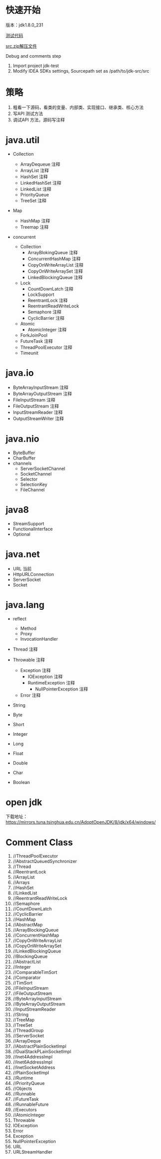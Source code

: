 
# 快速开始

版本：jdk1.8.0_231 



[测试代码](https://github.com/Jamie956/jdk-src/tree/main/jdk-test)

[src.zip解压文件](https://github.com/Jamie956/jdk-src/tree/main/src)



Debug and comments step

1. Import project jdk-test
2. Modify IDEA SDKs settings, Sourcepath set as /path/to/jdk-src/src



# 策略
1. 粗看一下源码，看类的变量、内部类、实现接口、继承类、核心方法
2. 写API 测试方法
3. 调试API 方法，源码写注释



# java.util

- Collection
  - ArrayDequeue 注释
  - ArrayList 注释
  - HashSet 注释
  - LinkedHashSet 注释
  - LinkedList 注释
  - PriorityQueue
  - TreeSet 注释
- Map
  - HashMap 注释
  - Treemap 注释

- concurrent
  - Collection
    - ArrayBlokingQueue 注释
    - ConcurrentHashMap 注释
    - CopyOnWriteArrayList 注释
    - CopyOnWriteArraySet 注释
    - LinkedBlockingQueue 注释
  - Lock
    - CountDownLatch 注释
    - LockSupport
    - ReentrantLock 注释
    - ReentrantReadWriteLock
    - Semaphore 注释
    - CyclicBarrier 注释
  - Atomic
    - AtomicInteger 注释
  - ForkJoinPool
  - FutureTask 注释
  - ThreadPoolExecutor 注释
  - Timeunit



# java.io

- ByteArrayInputStream 注释
- ByteArrayOutputStream 注释
- FileInputStream 注释
- FileOutputStream 注释
- InputStreamReader 注释
- OutputStreamWriter 注释



# java.nio

- ByteBuffer
- CharBuffer
- channels
  - ServerSocketChannel
  - SocketChannel
  - Selector
  - SelectionKey
  - FileChannel



# java8

- StreamSupport
- FunctionalInterface
- Optional



# java.net

- URL 当前
- HttpURLConnection
- ServerSocket
- Socket



# java.lang

- reflect
  - Method
  - Proxy
  - InvocationHandler

- Thread 注释
- Throwable 注释
  - Exception 注释
    - IOException 注释
    - RuntimeException 注释
      - NullPointerException 注释
  - Error 注释

- String
- Byte
- Short
- Integer
- Long
- Float
- Double
- Char
- Boolean



# open jdk

下载地址：
https://mirrors.tuna.tsinghua.edu.cn/AdoptOpenJDK/8/jdk/x64/windows/



# Comment Class

1. //ThreadPoolExecutor
2. //AbstractQueuedSynchronizer
3. //Thread
4. //ReentrantLock
5. //ArrayList
6. //Arrays
7. //HashSet
8. //LinkedList
9. //ReentrantReadWriteLock
10. //Semaphore
11. //CountDownLatch
12. //CyclicBarrier
13. //HashMap
14. //AbstractMap
15. //ArrayBlockingQueue
16. //ConcurrentHashMap
17. //CopyOnWriteArrayList
18. //CopyOnWriteArraySet
19. //LinkedBlockingQueue
20. //BlockingQueue
21. //AbstractList
22. //Integer
23. //ComparableTimSort
24. //Comparator
25. //TimSort
26. //FileInputStream
27. //FileOutputStream
28. //ByteArrayInputStream
29. //ByteArrayOutputStream
30. //InputStreamReader
31. //String
32. //TreeMap
33. //TreeSet
34. //ThreadGroup
35. //ServerSocket
36. //ArrayDeque
37. //AbstractPlainSocketImpl
38. //DualStackPLainSocketImpl
39. //Inet4AddressImpl
40. //Inet6AddressImpl
41. //InetSocketAddress
42. //PlainSocketImpl
43. //Runtime
44. //PriorityQueue
45. //Objects
46. //Runnable
47. //FutureTask
48. //RunnableFuture
49. //Executors
50. //AtomicInteger
51. Throwable
52. IOException
53. Error
54. Exception
55. NullPointerException
56. URL
57. URLStreamHandler






































